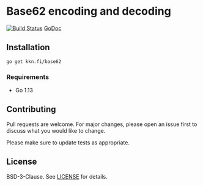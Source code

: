 
# Base62 encoding and decoding

[![Build Status](https://travis-ci.org/kare/base62.svg?branch=master)](https://travis-ci.org/kare/base62)
[GoDoc](https://pkg.go.dev/kkn.fi/base62)

## Installation
    go get kkn.fi/base62

### Requirements
* Go 1.13

## Contributing
Pull requests are welcome. For major changes, please open an issue first
to discuss what you would like to change.

Please make sure to update tests as appropriate.

## License

BSD-3-Clause. See [LICENSE](LICENSE) for details.
